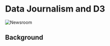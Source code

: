 # Data Journalism and D3

![Newsroom](https://media.giphy.com/media/v2xIous7mnEYg/giphy.gif)

## Background
    